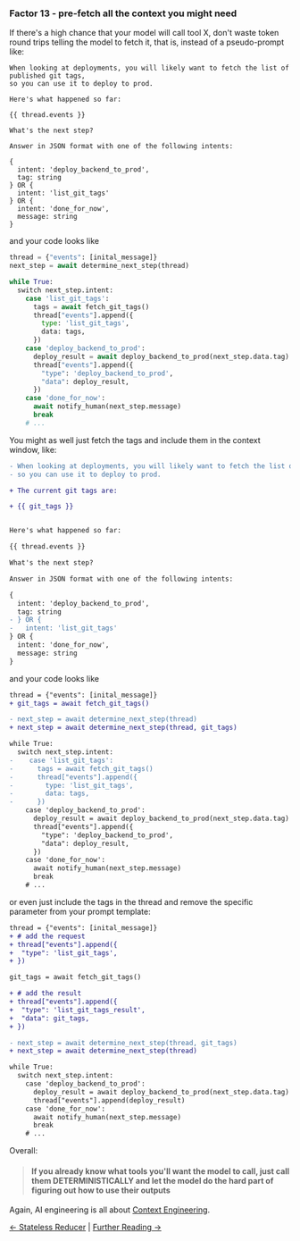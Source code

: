 ### Factor 13 - pre-fetch all the context you might need

If there's a high chance that your model will call tool X, don't waste token round trips telling the model to fetch it, that is, instead of a pseudo-prompt like:

```jinja
When looking at deployments, you will likely want to fetch the list of published git tags,
so you can use it to deploy to prod.

Here's what happened so far:

{{ thread.events }}

What's the next step?

Answer in JSON format with one of the following intents:

{
  intent: 'deploy_backend_to_prod',
  tag: string
} OR {
  intent: 'list_git_tags'
} OR {
  intent: 'done_for_now',
  message: string
}
```

and your code looks like

```python
thread = {"events": [inital_message]}
next_step = await determine_next_step(thread)

while True:
  switch next_step.intent:
    case 'list_git_tags':
      tags = await fetch_git_tags()
      thread["events"].append({
        type: 'list_git_tags',
        data: tags,
      })
    case 'deploy_backend_to_prod':
      deploy_result = await deploy_backend_to_prod(next_step.data.tag)
      thread["events"].append({
        "type": 'deploy_backend_to_prod',
        "data": deploy_result,
      })
    case 'done_for_now':
      await notify_human(next_step.message)
      break
    # ...
```

You might as well just fetch the tags and include them in the context window, like:

```diff
- When looking at deployments, you will likely want to fetch the list of published git tags,
- so you can use it to deploy to prod.

+ The current git tags are:

+ {{ git_tags }}


Here's what happened so far:

{{ thread.events }}

What's the next step?

Answer in JSON format with one of the following intents:

{
  intent: 'deploy_backend_to_prod',
  tag: string
- } OR {
-   intent: 'list_git_tags'
} OR {
  intent: 'done_for_now',
  message: string
}

```

and your code looks like

```diff
thread = {"events": [inital_message]}
+ git_tags = await fetch_git_tags()

- next_step = await determine_next_step(thread)
+ next_step = await determine_next_step(thread, git_tags)

while True:
  switch next_step.intent:
-    case 'list_git_tags':
-      tags = await fetch_git_tags()
-      thread["events"].append({
-        type: 'list_git_tags',
-        data: tags,
-      })
    case 'deploy_backend_to_prod':
      deploy_result = await deploy_backend_to_prod(next_step.data.tag)
      thread["events"].append({
        "type": 'deploy_backend_to_prod',
        "data": deploy_result,
      })
    case 'done_for_now':
      await notify_human(next_step.message)
      break
    # ...
```

or even just include the tags in the thread and remove the specific parameter from your prompt template:

```diff
thread = {"events": [inital_message]}
+ # add the request
+ thread["events"].append({
+  "type": 'list_git_tags',
+ })

git_tags = await fetch_git_tags()

+ # add the result
+ thread["events"].append({
+  "type": 'list_git_tags_result',
+  "data": git_tags,
+ })

- next_step = await determine_next_step(thread, git_tags)
+ next_step = await determine_next_step(thread)

while True:
  switch next_step.intent:
    case 'deploy_backend_to_prod':
      deploy_result = await deploy_backend_to_prod(next_step.data.tag)
      thread["events"].append(deploy_result)
    case 'done_for_now':
      await notify_human(next_step.message)
      break
    # ...
```

Overall:

> #### If you already know what tools you'll want the model to call, just call them DETERMINISTICALLY and let the model do the hard part of figuring out how to use their outputs

Again, AI engineering is all about [Context Engineering](./factor-3-own-your-context-window.md).

[← Stateless Reducer](./factor-12-stateless-reducer.md) | [Further Reading →](../README.md#related-resources)
